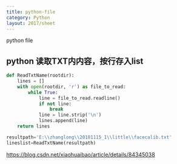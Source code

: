 ```yaml
---
title: python-file
category: Python
layout: 2017/sheet
---
```


python file

## python 读取TXT内内容，按行存入list

```python
def ReadTxtName(rootdir):
    lines = []
    with open(rootdir, 'r') as file_to_read:
        while True:
            line = file_to_read.readline()
            if not line:
                break
            line = line.strip('\n')
            lines.append(line)
    return lines

resultpath='E:\\zhanglong\\20181115_1\\little\\facecalib.txt'
lineslist=ReadTxtName(resultpath)
```

https://blog.csdn.net/xiaohuaibao/article/details/84345038

